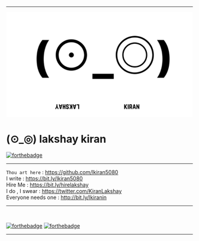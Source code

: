 
---

![lkiran](https://github.com/lkiran5080/lkiran5080/blob/master/lkiran.png)


# (⊙_◎) lakshay kiran

[![forthebadge](https://forthebadge.com/images/badges/no-ragrets.svg)](https://forthebadge.com) 

---

`Thou art here` : <https://github.com/lkiran5080>  
I write : <https://bit.ly/lkiran5080>  
Hire Me : <https://bit.ly/hirelakshay>  
I do , I swear : <https://twitter.com/KiranLakshay>  
Everyone needs one : <http://bit.ly/lkiranin>

---

<br>

[![forthebadge](https://forthebadge.com/images/badges/oooo-kill-em.svg)](https://forthebadge.com)
[![forthebadge](https://forthebadge.com/images/badges/not-an-issue.svg)](https://forthebadge.com)  

---
